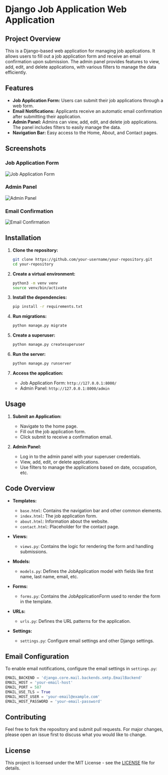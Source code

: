 # Django Job Application Web Application

## Project Overview
This is a Django-based web application for managing job applications. It allows users to fill out a job application form and receive an email confirmation upon submission. The admin panel provides features to view, add, edit, and delete applications, with various filters to manage the data efficiently.

## Features
- **Job Application Form:** Users can submit their job applications through a web form.
- **Email Notifications:** Applicants receive an automatic email confirmation after submitting their application.
- **Admin Panel:** Admins can view, add, edit, and delete job applications. The panel includes filters to easily manage the data.
- **Navigation Bar:** Easy access to the Home, About, and Contact pages.

## Screenshots
### Job Application Form
![Job Application Form](https://github.com/AkhilaRRajula/Django-Web-Application/assets/42290255/a25e5d51-c403-4f09-9752-a352d9e953a8)

### Admin Panel
![Admin Panel](https://github.com/AkhilaRRajula/Django-Web-Application/assets/42290255/ead2c424-801f-4785-ab28-b24f107f9800)


### Email Confirmation
![Email Confirmation](https://github.com/AkhilaRRajula/Django-Web-Application/assets/42290255/bbb91833-7d13-49bc-bc0f-649fd9c05ceb)

## Installation
1. **Clone the repository:**
   ```bash
   git clone https://github.com/your-username/your-repository.git
   cd your-repository
   ```

2. **Create a virtual environment:**
   ```bash
   python3 -m venv venv
   source venv/bin/activate
   ```

3. **Install the dependencies:**
   ```bash
   pip install -r requirements.txt
   ```

4. **Run migrations:**
   ```bash
   python manage.py migrate
   ```

5. **Create a superuser:**
   ```bash
   python manage.py createsuperuser
   ```

6. **Run the server:**
   ```bash
   python manage.py runserver
   ```

7. **Access the application:**
   - Job Application Form: `http://127.0.0.1:8000/`
   - Admin Panel: `http://127.0.0.1:8000/admin`

## Usage
1. **Submit an Application:**
   - Navigate to the home page.
   - Fill out the job application form.
   - Click submit to receive a confirmation email.

2. **Admin Panel:**
   - Log in to the admin panel with your superuser credentials.
   - View, add, edit, or delete applications.
   - Use filters to manage the applications based on date, occupation, etc.

## Code Overview
- **Templates:**
  - `base.html`: Contains the navigation bar and other common elements.
  - `index.html`: The job application form.
  - `about.html`: Information about the website.
  - `contact.html`: Placeholder for the contact page.

- **Views:**
  - `views.py`: Contains the logic for rendering the form and handling submissions.

- **Models:**
  - `models.py`: Defines the JobApplication model with fields like first name, last name, email, etc.

- **Forms:**
  - `forms.py`: Contains the JobApplicationForm used to render the form in the template.

- **URLs:**
  - `urls.py`: Defines the URL patterns for the application.

- **Settings:**
  - `settings.py`: Configure email settings and other Django settings.

## Email Configuration
To enable email notifications, configure the email settings in `settings.py`:
```python
EMAIL_BACKEND = 'django.core.mail.backends.smtp.EmailBackend'
EMAIL_HOST = 'your-email-host'
EMAIL_PORT = 587
EMAIL_USE_TLS = True
EMAIL_HOST_USER = 'your-email@example.com'
EMAIL_HOST_PASSWORD = 'your-email-password'
```

## Contributing
Feel free to fork the repository and submit pull requests. For major changes, please open an issue first to discuss what you would like to change.

## License
This project is licensed under the MIT License - see the [LICENSE](LICENSE) file for details.

